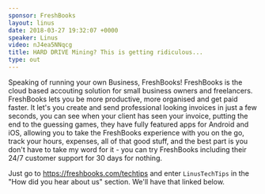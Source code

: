 ```yaml
---
sponsor: FreshBooks
layout: linus
date: 2018-03-27 19:32:07 +0000
speaker: Linus
video: nJ4ea5NNqcg
title: HARD DRIVE Mining? This is getting ridiculous...
type: out
---
```


Speaking of running your own Business, FreshBooks!
FreshBooks is the cloud based accouting solution for small business owners and freelancers.
FreshBooks lets you be more productive, more organised and get paid faster.
It let's you create and send professional looking invoices in just a few seconds, you can see when your client has seen your invoice, putting the end to the guessing games, they have fully featured apps for Android and iOS, allowing you to take the FreshBooks experience with you on the go, track your hours, expenses, all of that good stuff, and the best part is you don't have to take my word for it - you can try FreshBooks including their 24/7 customer support for 30 days for nothing.

Just go to https://freshbooks.com/techtips and enter `LinusTechTips` in the "How did you hear about us" section.
We'll have that linked below.
